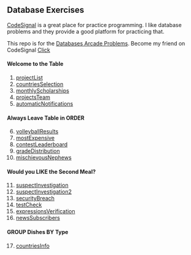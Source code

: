 
## Database Exercises
[CodeSignal](https://app.codesignal.com/) is a great place for practice programming. I like database problems and they provide a good platform for practicing that.

This repo is for the [Databases Arcade Problems](https://app.codesignal.com/arcade/db). Become my friend on CodeSignal [Click](https://app.codesignal.com/signup/w56JNdBBYMcoBfERb/main)

#### Welcome to the Table
1. [projectList](1.%20projectList.md)
2. [countriesSelection](2.%20countriesSelection.md)
3. [monthlyScholarships](3.%20monthlyScholarships.md)
4. [projectsTeam](4.%20projectsTeam.md)
5. [automaticNotifications](5.%20automaticNotifications.md)

#### Always Leave Table in ORDER
6. [volleyballResults](6.%20volleyballResults.md)
7. [mostExpensive](7.%20mostExpensive.md)
8. [contestLeaderboard](8.%20contestLeaderboard.md)
9. [gradeDistribution](9.%20gradeDistribution.md)
10. [mischievousNephews](10.%20mischievousNephews.md)

#### Would you LIKE the Second Meal?
11. [suspectInvestigation](11.%20suspectInvestigation.md)
12. [suspectInvestigation2](12.%20suspectInvestigation2.md)
13. [securityBreach](13.%20securityBreach.md)
14. [testCheck](14.%20testCheck.md)
15. [expressionsVerification](15.%20expressionsVerification.md)
16. [newsSubscribers](16.%20newsSubscribers.md)

#### GROUP Dishes BY Type
17. [countriesInfo](17.%20countriesInfo.md)